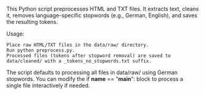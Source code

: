 This Python script preprocesses HTML and TXT files. It extracts text, cleans it, removes language-specific stopwords (e.g., German, English), and saves the resulting tokens.

Usage:

    Place raw HTML/TXT files in the data/raw/ directory.
    Run python preprocess.py.
    Processed files (tokens after stopword removal) are saved to data/cleaned/ with a _tokens_no_stopwords.txt suffix.

The script defaults to processing all files in data/raw/ using German stopwords. You can modify the if __name__ == "__main__": block to process a single file interactively if needed.
